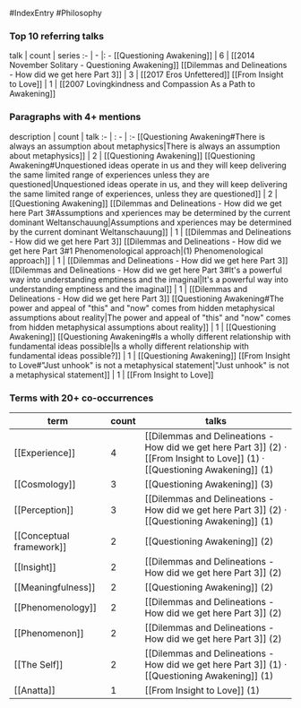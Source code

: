 #IndexEntry #Philosophy

### Top 10 referring talks
talk | count | series
:- | - |: -
[[Questioning Awakening]] | 6 | [[2014 November Solitary - Questioning Awakening]]
[[Dilemmas and Delineations - How did we get here Part 3]] | 3 | [[2017 Eros Unfettered]]
[[From Insight to Love]] | 1 | [[2007 Lovingkindness and Compassion As a Path to Awakening]]

### Paragraphs with 4+ mentions
description | count | talk
:- | : - | :-
[[Questioning Awakening#There is always an assumption about metaphysics\|There is always an assumption about metaphysics]] | 2 | [[Questioning Awakening]]
[[Questioning Awakening#Unquestioned ideas operate in us and they will keep delivering the same limited range of experiences unless they are questioned\|Unquestioned ideas operate in us, and they will keep delivering the same limited range of experiences, unless they are questioned]] | 2 | [[Questioning Awakening]]
[[Dilemmas and Delineations - How did we get here Part 3#Assumptions and xperiences may be determined by the current dominant Weltanschauung\|Assumptions and xperiences may be determined by the current dominant Weltanschauung]] | 1 | [[Dilemmas and Delineations - How did we get here Part 3]]
[[Dilemmas and Delineations - How did we get here Part 3#1 Phenomenological approach\|(1) Phenomenological approach]] | 1 | [[Dilemmas and Delineations - How did we get here Part 3]]
[[Dilemmas and Delineations - How did we get here Part 3#It's a powerful way into understanding emptiness and the imaginal\|It's a powerful way into understanding emptiness and the imaginal]] | 1 | [[Dilemmas and Delineations - How did we get here Part 3]]
[[Questioning Awakening#The power and appeal of "this" and "now" comes from hidden metaphysical assumptions about reality\|The power and appeal of "this" and "now" comes from hidden metaphysical assumptions about reality]] | 1 | [[Questioning Awakening]]
[[Questioning Awakening#Is a wholly different relationship with fundamental ideas possible\|Is a wholly different relationship with fundamental ideas possible?]] | 1 | [[Questioning Awakening]]
[[From Insight to Love#"Just unhook" is not a metaphysical statement\|"Just unhook" is not a metaphysical statement]] | 1 | [[From Insight to Love]]

### Terms with 20+ co-occurrences
term | count | talks
-|-|-
[[Experience]] | 4 | <span class="counts">[[Dilemmas and Delineations - How did we get here Part 3]] (2) · [[From Insight to Love]] (1) · [[Questioning Awakening]] (1)</span> 
[[Cosmology]] | 3 | <span class="counts">[[Questioning Awakening]] (3)</span> 
[[Perception]] | 3 | <span class="counts">[[Dilemmas and Delineations - How did we get here Part 3]] (2) · [[Questioning Awakening]] (1)</span> 
[[Conceptual framework]] | 2 | <span class="counts">[[Questioning Awakening]] (2)</span> 
[[Insight]] | 2 | <span class="counts">[[Dilemmas and Delineations - How did we get here Part 3]] (2)</span> 
[[Meaningfulness]] | 2 | <span class="counts">[[Questioning Awakening]] (2)</span> 
[[Phenomenology]] | 2 | <span class="counts">[[Dilemmas and Delineations - How did we get here Part 3]] (2)</span> 
[[Phenomenon]] | 2 | <span class="counts">[[Dilemmas and Delineations - How did we get here Part 3]] (2)</span> 
[[The Self]] | 2 | <span class="counts">[[Dilemmas and Delineations - How did we get here Part 3]] (1) · [[Questioning Awakening]] (1)</span> 
[[Anatta]] | 1 | <span class="counts">[[From Insight to Love]] (1)</span> 

